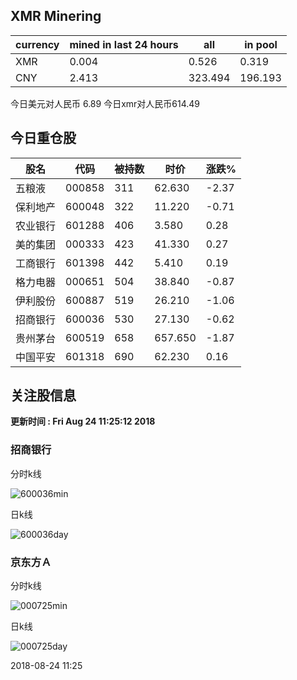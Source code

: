 ## XMR Minering

|currency|mined in last 24 hours|all|in pool|
|---|---|---|---|
|XMR|0.004|0.526|0.319|
|CNY|2.413|323.494|196.193|

今日美元对人民币 6.89	今日xmr对人民币614.49


## 今日重仓股 

|股名|代码|被持数|时价|涨跌%|
|---|---|---|---|---|
|五粮液|000858|311|62.630|-2.37|
|保利地产|600048|322|11.220|-0.71|
|农业银行|601288|406|3.580|0.28|
|美的集团|000333|423|41.330|0.27|
|工商银行|601398|442|5.410|0.19|
|格力电器|000651|504|38.840|-0.87|
|伊利股份|600887|519|26.210|-1.06|
|招商银行|600036|530|27.130|-0.62|
|贵州茅台|600519|658|657.650|-1.87|
|中国平安|601318|690|62.230|0.16|

## 关注股信息
**更新时间 : Fri Aug 24 11:25:12 2018**
### 招商银行 
分时k线

![600036min](http://image.sinajs.cn/newchart/min/n/sh600036.gif)

日k线

![600036day](http://image.sinajs.cn/newchart/daily/n/sh600036.gif)

### 京东方Ａ 
分时k线

![000725min](http://image.sinajs.cn/newchart/min/n/sz000725.gif)

日k线

![000725day](http://image.sinajs.cn/newchart/daily/n/sz000725.gif)

2018-08-24 11:25